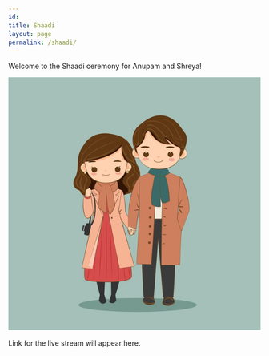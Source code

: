 ```yaml
---
id: 
title: Shaadi
layout: page
permalink: /shaadi/
---
```


Welcome to the Shaadi ceremony for Anupam and Shreya!

![Pictah](../images/cartoon-couple.jpg)

Link for the live stream will appear here.
